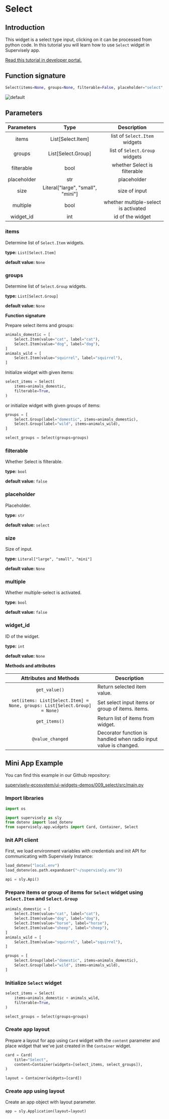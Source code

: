# Select

## Introduction

This widget is a select type input, clicking on it can be processed from python code. In this tutorial you will learn how to use `Select` widget in Supervisely app.

[Read this tutorial in developer portal.](https://developer.supervise.ly/app-development/apps-with-gui/Select)

## Function signature

```python
Select(items=None, groups=None, filterable=False, placeholder="select", size=None, multiple=False, widget_id=None)
```

![default](https://user-images.githubusercontent.com/79905215/216376305-1556627a-ef61-4df7-900c-ac2ffbb9c8d0.png)

## Parameters

| Parameters  |               Type                |             Description              |
| :---------: | :-------------------------------: | :----------------------------------: |
|    items    |         List[Select.Item]         |    list of `Select.Item` widgets     |
|   groups    |        List[Select.Group]         |    list of `Select.Group` widgets    |
| filterable  |               bool                |     whether Select is filterable     |
| placeholder |                str                |             placeholder              |
|    size     | Literal["large", "small", "mini"] |            size of input             |
|  multiple   |               bool                | whether multiple-select is activated |
|  widget_id  |                int                |           id of the widget           |

### items

Determine list of `Select.Item` widgets.

**type:** `List[Select.Item]`

**default value:** `None`

### groups

Determine list of `Select.Group` widgets.

**type:** `List[Select.Group]`

**default value:** `None`

**Function signature**

Prepare select items and groups:

```python
animals_domestic = [
    Select.Item(value="cat", label="cat"),
    Select.Item(value="dog", label="dog"),
]
animals_wild = [
    Select.Item(value="squirrel", label="squirrel"),
]
```

Initialize widget with given items:

```python
select_items = Select(
    items=animals_domestic,
    filterable=True,
)
```

or initialize widget with given groups of items:

```python
groups = [
    Select.Group(label="domestic", items=animals_domestic),
    Select.Group(label="wild", items=animals_wild),
]

select_groups = Select(groups=groups)
```

### filterable

Whether Select is filterable.

**type:** `bool`

**default value:** `false`

### placeholder

Placeholder.

**type:** `str`

**default value:** `select`

### size

Size of input.

**type:** `Literal["large", "small", "mini"]`

**default value:** `None`

### multiple

Whether multiple-select is activated.

**type:** `bool`

**default value:** `false`

### widget_id

ID of the widget.

**type:** `int`

**default value:** `None`

**Methods and attributes**

|                          Attributes and Methods                           | Description                                                      |
| :-----------------------------------------------------------------------: | ---------------------------------------------------------------- |
|                               `get_value()`                               | Return selected item value.                                      |
| `set(items: List[Select.Item] = None, groups: List[Select.Group] = None)` | Set select input items or group of items. items.                 |
|                               `get_items()`                               | Return list of items from widget.                                |
|                             `@value_changed`                              | Decorator function is handled when radio input value is changed. |

## Mini App Example

You can find this example in our Github repository:

[supervisely-ecosystem/ui-widgets-demos/009_select/src/main.py](https://github.com/supervisely-ecosystem/ui-widgets-demos/blob/master/009_select/src/main.py)

### Import libraries

```python
import os

import supervisely as sly
from dotenv import load_dotenv
from supervisely.app.widgets import Card, Container, Select
```

### Init API client

First, we load environment variables with credentials and init API for communicating with Supervisely Instance:

```python
load_dotenv("local.env")
load_dotenv(os.path.expanduser("~/supervisely.env"))

api = sly.Api()
```

### Prepare items or group of items for `Select` widget using `Select.Item` and `Select.Group`

```python
animals_domestic = [
    Select.Item(value="cat", label="cat"),
    Select.Item(value="dog", label="dog"),
    Select.Item(value="horse", label="horse"),
    Select.Item(value="sheep", label="sheep"),
]
animals_wild = [
    Select.Item(value="squirrel", label="squirrel"),
]
```

```python
groups = [
    Select.Group(label="domestic", items=animals_domestic),
    Select.Group(label="wild", items=animals_wild),
]
```

### Initialize `Select` widget

```python
select_items = Select(
    items=animals_domestic + animals_wild,
    filterable=True,
)
```

```python
select_groups = Select(groups=groups)
```

### Create app layout

Prepare a layout for app using `Card` widget with the `content` parameter and place widget that we've just created in the `Container` widget.

```python
card = Card(
    title="Select",
    content=Container(widgets=[select_items, select_groups]),
)

layout = Container(widgets=[card])
```

### Create app using layout

Create an app object with layout parameter.

```python
app = sly.Application(layout=layout)
```
